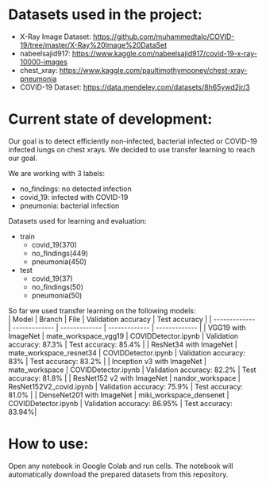 # Datasets used in the project:  
- X-Ray Image Dataset: https://github.com/muhammedtalo/COVID-19/tree/master/X-Ray%20Image%20DataSet  
- nabeelsajid917: https://www.kaggle.com/nabeelsajid917/covid-19-x-ray-10000-images  
- chest_xray: https://www.kaggle.com/paultimothymooney/chest-xray-pneumonia  
- COVID-19 Dataset: https://data.mendeley.com/datasets/8h65ywd2jr/3  

# Current state of development:
Our goal is to detect efficiently non-infected, bacterial infected or COVID-19 infected lungs on chest xrays. We decided to use transfer learning to reach our goal.
  
We are working with 3 labels:
* no_findings: no detected infection
* covid_19: infected with COVID-19
* pneumonia: bacterial infection
    
Datasets used for learning and evaluation:
* train
  * covid_19(370)
  * no_findings(449)
  * pneumonia(450)
* test
  * covid_19(37)
  * no_findings(50)
  * pneumonia(50)

So far we used transfer learning on the following models:  
| Model  | Branch | File  | Validation accuracy | Test accuracy  |
| ------------- | ------------- | ------------- | ------------- | ------------- |
| VGG19 with ImageNet | mate_workspace_vgg19 | COVIDDetector.ipynb | Validation accuracy: 87.3% | Test accuracy: 85.4% |
| ResNet34 with ImageNet | mate_workspace_resnet34 | COVIDDetector.ipynb | Validation accuracy: 83% | Test accuracy: 83.2% |
| Inception v3 with ImageNet | mate_workspace | COVIDDetector.ipynb | Validation accuracy: 82.2% | Test accuracy: 81.8% |
| ResNet152 v2 with ImageNet | nandor_workspace | ResNet152V2_covid.ipynb | Validation accuracy: 75.9% | Test accuracy: 81.0% |
| DenseNet201 with ImageNet | miki_workspace_densenet | COVIDDetector.ipynb | Validation accuracy: 86.95% | Test accuracy: 83.94%|
  

# How to use:  
Open any notebook in Google Colab and run cells. The notebook will automatically download the prepared datasets from this repository.   
